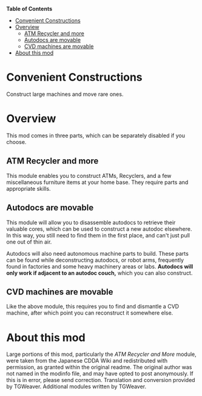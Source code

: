 <!-- START doctoc generated TOC please keep comment here to allow auto update -->
<!-- DON'T EDIT THIS SECTION, INSTEAD RE-RUN doctoc TO UPDATE -->
**Table of Contents**

- [Convenient Constructions](#convenient-constructions)
- [Overview](#overview)
    - [ATM Recycler and more](#atm-recycler-and-more)
    - [Autodocs are movable](#autodocs-are-movable)
    - [CVD machines are movable](#cvd-machines-are-movable)
- [About this mod](#about-this-mod)

<!-- END doctoc generated TOC please keep comment here to allow auto update -->

# Convenient Constructions

Construct large machines and move rare ones.

# Overview

This mod comes in three parts, which can be separately disabled if you choose.

## ATM Recycler and more

This module enables you to construct ATMs, Recyclers, and a few miscellaneous furniture items at your home base. They
require parts and appropriate skills.

## Autodocs are movable

This module will allow you to disassemble autodocs to retrieve their valuable cores, which can be used to construct a
new autodoc elsewhere. In this way, you still need to find them in the first place, and can't just pull one out of thin
air.

Autodocs will also need autonomous machine parts to build. These parts can be found while deconstructing autodocs, or
robot arms, frequently found in factories and some heavy machinery areas or labs. **Autodocs will only work if adjacent
to an autodoc couch,** which you can also construct.

## CVD machines are movable

Like the above module, this requires you to find and dismantle a CVD machine, after which point you can reconstruct it
somewhere else.

# About this mod

Large portions of this mod, particularly the *ATM Recycler and More* module, were taken from the Japanese CDDA Wiki and
redistributed with permission, as granted within the original readme. The original author was not named in the modinfo
file, and may have opted to post anonymously. If this is in error, please send correction. Translation and conversion
provided by TGWeaver. Additional modules written by TGWeaver.
